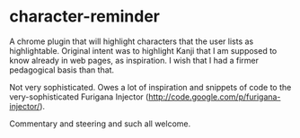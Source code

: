 character-reminder
==================

A chrome plugin that will highlight characters that the user lists as
highlightable.  Original intent was to highlight Kanji that I am
supposed to know already in web pages, as inspiration.  I wish that I
had a firmer pedagogical basis than that.

Not very sophisticated.  Owes a lot of inspiration and snippets of code to the very-sophisticated Furigana Injector (http://code.google.com/p/furigana-injector/).

Commentary and steering and such all welcome.
